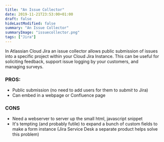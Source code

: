 ```yaml
---
title: "An Issue Collector"
date: 2019-11-21T23:53:00+01:00
draft: false
hideLastModified: false
summary: "An Issue Collector"
summaryImage: "issuecollector.png"
tags: ["Jira"]
---
```



In Atlassian Cloud Jira an issue collector allows public submission of issues into a specific project within your Cloud Jira Instance. This can be useful for soliciting feedback, support issue logging by your customers, and managing surveys. 

### PROS:
  - Public submission (no need to add users for them to _submit_ to Jira)
  - Can embed in a webpage or Confluence page
  
### CONS
  - Need a webserver to server up the small html, javascript snippet
  - It's tempting (and probably futile) to expand a bunch of custom fields to make a form instance (Jira Service Desk a   separate product helps solve this problem)










